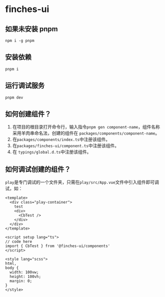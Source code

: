 # finches-ui

## 如果未安装 pnpm

```shell
npm i -g pnpm
```

## 安装依赖

```shell
pnpm i
```

## 运行调试服务

```shell
pnpm dev
```



## 如何创建组件？

1. 在项目的根目录打开命令行，输入指令`pnpm gen component-name`，组件名称采用羊肉串命名法，创建的组件在 `packages/components/component-name`。
2. 在`packages/components/index.ts`中注册该组件。
3. 在`packages/finches-ui/component.ts`中注册该组件。
4. 在 `typings/global.d.ts`中注册该组件。



## 如何调试创建的组件？

`play`是专门调试的一个文件夹，只需在`play/src/App.vue`文件中引入组件即可调试，如：

```vue
<template>
  <div class="play-container">
    test
    <div>
      <CbTest />
    </div>
  </div>
</template>

<script setup lang="ts">
// code here
import { CbTest } from '@finches-ui/components'
</script>

<style lang="scss">
html,
body {
  width: 100vw;
  height: 100vh;
  margin: 0;
}
</style>

```

